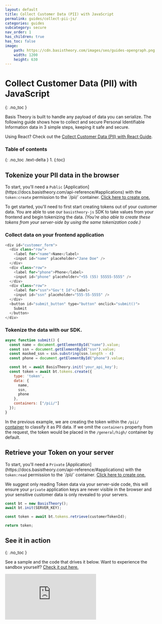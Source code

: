 ```yaml
---
layout: default
title: Collect Customer Data (PII) with JavaScript
permalink: guides/collect-pii-js/
categories: guides
subcategory: secure
nav_order: 1
has_children: true
has_toc: false
image:
    path: https://cdn.basistheory.com/images/seo/guides-opengraph.png
    width: 1200
    height: 630
---
```

# Collect Customer Data (PII) with JavaScript
{: .no_toc }

Basis Theory is built to handle any payload of data you can serialize. The following guide shows how to collect and secure Personal Identifiable Information data in 3 simple steps, keeping it safe and secure.

Using React? Check out the [Collect Customer Data (PII) with React Guide](/guides/collect-pii-react).

### Table of contents
{: .no_toc .text-delta }
1. 
{:toc}

## Tokenize your PII data in the browser

<span class="base-alert warning">
  <span>
    To start, you'll need a <code>Public</code> [Application](https://docs.basistheory.com/api-reference/#applications) 
    with the <code>token:create</code> permission to the `/pii/` container. 
    <a href="https://portal.basistheory.com/applications/create?application_template_id=da06cf91-caf4-44f4-886a-ab3d71d9ca5f" target="_blank">Click here to create one.</a>
  </span>
</span>

To get started, you'll need to first start creating tokens out of your customer data. You are able to use our <code>basistheory-js</code> SDK to take values from your frontend and begin tokenizing the data. *(You're also able to create these tokens from your server-side by using the same tokenization code.)*

### Collect data on your frontend application

```js
<div id="customer_form">
  <div class="row">
    <label for="name">Name</label>
    <input id="name" placeholder="Jane Doe" />
  </div>
  <div class="row">
    <label for="phone">Phone</label>
    <input id="phone" placeholder="+55 (55) 55555-5555" />
  </div>
  <div class="row">
    <label for="ssn">"Gov't Id"</label>
    <input id="ssn" placeholder="555-55-5555" />
  </div>
  <button id="submit_button" type="button" onclick="submit()">
    Submit
  </button>
</div>
```

### Tokenize the data with our SDK.

```js
async function submit() {
  const name = document.getElementById("name").value;
  const ssn = document.getElementById("ssn").value;
  const masked_ssn = ssn.substring(ssn.length - 4)
  const phone = document.getElementById("phone").value;

  const bt = await BasisTheory.init('your_api_key');
  const token = await bt.tokens.create({
    type: 'token',
    data: {
      name,
      ssn,
      phone
    },
    containers: ["/pii/"]
  });
}
```

In the previous example, we are creating the token within the `/pii/` [container](/concepts/what-are-token-containers)
to classify it as PII data. If we omit the `containers` property from the request, the token would be placed in the 
`/general/high/` container by default. 

## Retrieve your Token on your server

<span class="base-alert warning">
  <span>
    To start, you'll need a <code>Private</code> [Application](https://docs.basistheory.com/api-reference/#applications) 
    with the <code>token:read</code> permission to the `/pii/` container. 
    <a href="https://portal.basistheory.com/applications/create?application_template_id=fa77330e-c50d-4f56-a6cb-6342711ae37d" target="_blank">Click here to create one.</a>
  </span>
</span>

We suggest only reading Token data via your server-side code, this will ensure your <code>private</code> application keys are never visible in the browser and your sensitive customer data is only revealed to your servers.

```js
const bt = new BasisTheory();
await bt.init(SERVER_KEY);

const token = await bt.tokens.retrieve(customerTokenId);

return token;
```

## See it in action
{: .no_toc }

See a sample and the code that drives it below. Want to experience the sandbox yourself? [Check it out here.](https://codesandbox.io/s/tokenize-customer-data-ifqz0)

<div class="iframe-container">
  <iframe src="https://codesandbox.io/embed/tokenize-customer-data-ifqz0?fontsize=14&hidenavigation=1&theme=dark" class="iframe-code" allowfullscreen="" frameborder="0"></iframe>
</div>
